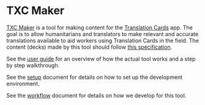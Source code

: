# TXC Maker

[TXC Maker](http://translation-cards-dev.appspot.com) is a tool for making content for the [Translation Cards](https://github.com/translation-cards/translation-card) app. The goal is to allow humanitarians and translators to make relevant and accurate translations available to aid workers using Translation Cards in the field. The content (decks) made by this tool should follow [this specification](https://github.com/translation-cards/translation-cards/blob/master/docs/txc.md).

See the [user guide](https://github.com/translation-cards/txc-maker/blob/master/docs/user-guide.md) for an overview of how the actual tool works and a step by step walkthrough.

See the [setup](https://github.com/translation-cards/txc-maker/blob/master/docs/setup.md) document for details on how to set up the development environment.

See the [workflow](https://github.com/translation-cards/txc-maker/blob/master/docs/workflow.md) document for details on how we develop for this tool.
